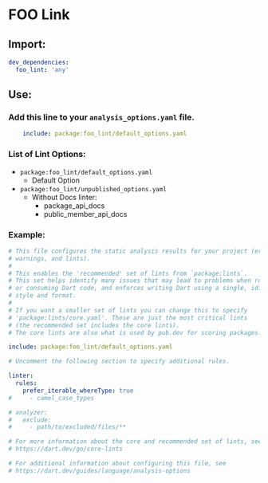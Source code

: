 
# FOO Link


## Import:

```yaml
dev_dependencies:
  foo_lint: 'any'
```

## Use:

### Add this line to your ``analysis_options.yaml`` file.

```yaml
    include: package:foo_lint/default_options.yaml
```

### List of Lint Options:

  - ``package:foo_lint/default_options.yaml``
    - Default Option
  - ``package:foo_lint/unpublished_options.yaml``
    - Without Docs linter:
      - package_api_docs
      - public_member_api_docs

### Example:

```yaml
# This file configures the static analysis results for your project (errors,
# warnings, and lints).
#
# This enables the 'recommended' set of lints from `package:lints`.
# This set helps identify many issues that may lead to problems when running
# or consuming Dart code, and enforces writing Dart using a single, idiomatic
# style and format.
#
# If you want a smaller set of lints you can change this to specify
# 'package:lints/core.yaml'. These are just the most critical lints
# (the recommended set includes the core lints).
# The core lints are also what is used by pub.dev for scoring packages.

include: package:foo_lint/default_options.yaml

# Uncomment the following section to specify additional rules.

linter:
  rules:
    prefer_iterable_whereType: true
#     - camel_case_types

# analyzer:
#   exclude:
#     - path/to/excluded/files/**

# For more information about the core and recommended set of lints, see
# https://dart.dev/go/core-lints

# For additional information about configuring this file, see
# https://dart.dev/guides/language/analysis-options

```
